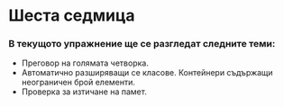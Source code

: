 # Шеста седмица

### В текущото упражнение ще се разгледат следните теми:

- Преговор на голямата четворка.
- Автоматично разширяващи се класове. Контейнери съдържащи неограничен брой елементи.
- Проверка за изтичане на памет.
